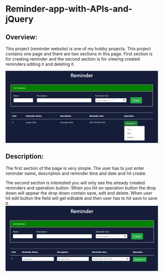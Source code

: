 # Reminder-app-with-APIs-and-jQuery

## Overview: 
This project (reminder website) is one of my hobby projects. This project contains one page and there are two sections in this page. First section is for creating reminder and the second section is for viewing created reminders editing it and deleting it.

![](screen%20shots/mainpage.PNG)

## Description:
The first section of the page is very simple. The user has to just enter reminder name, description and reminder time and date and hit create.

The second section is interested you will only see the already created reminders and operation button. When you hit on operation button the drop down will appear the drop down contain save, edit and delete. When user hit edit button the field will get editable and then user has to hit save to save it.
![](screen%20shots/edit%20field.PNG)


